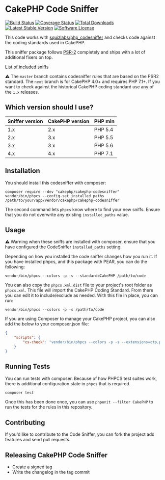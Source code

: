 # CakePHP Code Sniffer

[![Build Status](https://img.shields.io/travis/cakephp/cakephp-codesniffer/master.svg?style=flat-square)](https://travis-ci.org/cakephp/cakephp-codesniffer)
[![Coverage Status](https://img.shields.io/codecov/c/github/cakephp/cakephp-codesniffer.svg?style=flat-square)](https://codecov.io/github/cakephp/cakephp-codesniffer)
[![Total Downloads](https://img.shields.io/packagist/dt/cakephp/cakephp-codesniffer.svg?style=flat-square)](https://packagist.org/packages/cakephp/cakephp-codesniffer)
[![Latest Stable Version](https://img.shields.io/packagist/v/cakephp/cakephp-codesniffer.svg?style=flat-square)](https://packagist.org/packages/cakephp/cakephp-codesniffer)
[![Software License](https://img.shields.io/badge/license-MIT-brightgreen.svg?style=flat-square)](LICENSE)

This code works with [squizlabs/php_codesniffer](https://github.com/squizlabs/PHP_CodeSniffer)
and checks code against the coding standards used in CakePHP.

This sniffer package follows [PSR-2](http://www.php-fig.org/psr/psr-2/) completely and ships with a lot of additional fixers on top.

[List of included sniffs](/docs)

:warning: The `master` branch contains codesniffer rules that are based on the
PSR2 standard. The `next` branch is for CakePHP 4.0+ and requires PHP 7.1+. 
If you want to check against the historical CakePHP coding
standard use any of the `1.x` releases.

## Which version should I use?

| Sniffer version | CakePHP version | PHP min |
| -------- | ------- | ------- |
| 1.x | 2.x | PHP 5.4  |
| 2.x | 3.x | PHP 5.5 |
| 3.x | 3.x | PHP 5.6 |
| 4.x | 4.x | PHP 7.1 |

## Installation

You should install this codesniffer with composer:

	composer require --dev "cakephp/cakephp-codesniffer"
	vendor/bin/phpcs --config-set installed_paths /path/to/your/app/vendor/cakephp/cakephp-codesniffer

The second command lets `phpcs` know where to find your new sniffs. Ensure that
you do not overwrite any existing `installed_paths` value.

## Usage

:warning: Warning when these sniffs are installed with composer, ensure that
you have configured the CodeSniffer `installed_paths` setting.

Depending on how you installed the code sniffer changes how you run it. If you have
installed phpcs, and this package with PEAR, you can do the following:

	vendor/bin/phpcs --colors -p -s --standard=CakePHP /path/to/code

You can also copy the `phpcs.xml.dist` file to your project's root folder as `phpcs.xml`.
This file will import the CakePHP Coding Standard. From there you can edit it to
include/exclude as needed. With this file in place, you can run:

	vendor/bin/phpcs --colors -p -s /path/to/code

If you are using Composer to manage your CakePHP project, you can also add the below to your composer.json file:

```json
{
    "scripts": {
        "cs-check": "vendor/bin/phpcs --colors -p -s --extensions=ctp,php ./src ./tests"
    }
}
```

## Running Tests

You can run tests with composer. Because of how PHPCS test suites work, there is
additional configuration state in `phpcs` that is required.

```bash
composer test
```

Once this has been done once, you can use `phpunit --filter CakePHP` to run the
tests for the rules in this repository.

## Contributing

If you'd like to contribute to the Code Sniffer, you can fork the project add
features and send pull requests.

## Releasing CakePHP Code Sniffer

* Create a signed tag
* Write the changelog in the tag commit

